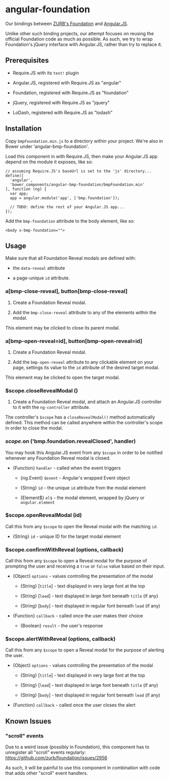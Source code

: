 # angular-foundation

Our bindings between [ZURB's Foundation](foundation.zurb.com) and [Angular.JS](angularjs.org).

Unlike other such binding projects, our attempt focuses on reusing the official Foundation code as much as possible. As such, we try to wrap Foundation's jQuery interface with Angular.JS, rather than try to replace it.

## Prerequisites

- Require.JS with its `text!` plugin

- Angular.JS, registered with Require.JS as "angular"

- Foundation, registered with Require.JS as "foundation"

- jQuery, registered with Require.JS as "jquery"

- LoDash, registered with Require.JS as "lodash"


## Installation

Copy `bmpFoundation.min.js` to a directory within your project. We're also in Bower under 'angular-bmp-foundation'.

Load this component in with Require.JS, then make your Angular.JS app depend on the module it exposes, like so:

```
// assuming Require.JS's baseUrl is set to the 'js' directory...
define([
  'angular',
  'bower_components/angular-bmp-foundation/bmpFoundation.min'
], function (ng) {
  var app;
  app = angular.module('app', ['bmp.foundation']);

  // TODO: define the rest of your Angular.JS app...
});
```

Add the `bmp-foundation` attribute to the body element, like so:

```
<body x-bmp-foundation="">
```

## Usage

Make sure that all Foundation Reveal modals are defined with:

- the `data-reveal` attribute

- a page-unique `id` attribute.


### a[bmp-close-reveal], button[bmp-close-reveal]

1. Create a Foundation Reveal modal.

2. Add the `bmp-close-reveal` attribute to any of the elements within the modal.

This element may be clicked to close its parent modal.

### a[bmp-open-reveal=id], button[bmp-open-reveal=id]

1. Create a Foundation Reveal modal.

2. Add the `bmp-open-reveal` attribute to any clickable element on your page, settings its value to the `id` attribute of the desired target modal.

This element may be clicked to open the target modal.

### $scope.closeRevealModal ()

1. Create a Foundation Reveal modal, and attach an Angular.JS controller to it with the `ng-controller` attribute.

The controller's `$scope` has a `closeRevealModal()` method automatically defined. This method can be called anywhere within the controller's scope in order to close the modal.

### $scope.$on ('bmp.foundation.revealClosed', handler)

You may hook this Angular.JS event from any `$scope` in order to be notified whenever any Foundation Reveal modal is closed.

- {Function} `handler` - called when the event triggers

    - {ng.Event} `$event` - Angular's wrapped Event object

    - {String} `id` - the unique `id` attribute from the modal element

    - {Element$} `el$` - the modal element, wrapped by jQuery or `angular.element`

### $scope.openRevealModal (id)

Call this from any `$scope` to open the Reveal modal with the matching `id`.

- {String} `id` - unique ID for the target modal element

### $scope.confirmWithReveal (options, callback)

Call this from any `$scope` to open a Reveal modal for the purpose of prompting the user and receiving a `true` or `false` value based on their input.

- {Object} `options` - values controlling the presentation of the modal

    - {String} [`title`] - text displayed in very large font at the top

    - {String} [`lead`] - text displayed in large font beneath `title` (if any)

    - {String} [`body`] - text displayed in regular font beneath `lead` (if any)

- {Function} `callback` - called once the user makes their choice

    - {Boolean} `result` - the user's response

### $scope.alertWithReveal (options, callback)

Call this from any `$scope` to open a Reveal modal for the purpose of alerting the user.

- {Object} `options` - values controlling the presentation of the modal

    - {String} [`title`] - text displayed in very large font at the top

    - {String} [`lead`] - text displayed in large font beneath `title` (if any)

    - {String} [`body`] - text displayed in regular font beneath `lead` (if any)

- {Function} `callback` - called once the user closes the alert

## Known Issues

### "scroll" events

Due to a weird issue (possibly in Foundation), this component has to unregister all "scroll" events regularly: https://github.com/zurb/foundation/issues/2956

As such, it will be painful to use this component in combination with code that adds other "scroll" event handlers.
